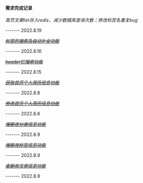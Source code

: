 #### 需求完成记录

*首页文章list存入redis，减少数据库查询次数；修改标签名重复bug*

------- 2022.8.19

[~~*标签的搜索及自动补全功能*~~](./md/需求：标签的搜索及自动补全.md)

------- 2022.8.16

[~~*header栏搜索功能*~~](./md/需求：搜索功能.md)

------- 2022.8.15

[~~*获取首页个人简历信息功能*~~](./md/getYY.md)

------- 2022.8.8

[~~*修改首页个人简历信息功能*~~](./md/setYY.md)

------- 2022.8.8

[~~*增删改分类信息功能*~~](./md/crudCategory.md)

------- 2022.8.9

[~~*增删改标签信息功能*~~](./md/crudTag.md)

------- 2022.8.9

[~~*查删改文章信息功能*~~](./md/crudArticle.md)

------- 2022.8.9

